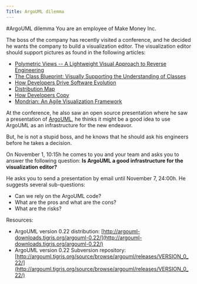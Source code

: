 ```yaml
---
Title: ArgoUML dilemma
---
```

#ArgoUML dilemma
You are an employee of Make Money Inc.

The boss of the company has recently visited a conference, and he decided he wants the company to build a visualization editor. The visualization editor should support pictures as found in the following articles:

-  [Polymetric Views -- A Lightweight Visual Approach to Reverse Engineering](%assets_url%/scgbib/?query=Lanz03d&filter=Year)
-  [The Class Blueprint: Visually Supporting the Understanding of Classes](%assets_url%/scgbib/?query=Duca05b&filter=Year)
-  [How Developers Drive Software Evolution](%assets_url%/scgbib/?query=Girb05c&filter=Year)
-  [Distribution Map](%assets_url%/scgbib/?query=Duca06c&filter=Year)
-  [How Developers Copy](%assets_url%/scgbib/?query=Bali06a&filter=Year)
-  [Mondrian: An Agile Visualization Framework](%assets_url%/scgbib/?query=Meye06a&filter=Year)

At the conference, he also saw an open source presentation where he saw a presentation of [ArgoUML](http://argouml.tigris.org/), he thinks it might be a good idea to use ArgoUML as an infrastructure for the new endeavor.

But, he is not a stupid boss, and he knows that he should ask his engineers before he takes a decision.

On November 1, 10:15h he comes to you and your team and asks you to answer the following question: <b>Is ArgoUML a good infrastructure for the visualization editor?</b>

He asks you to send a presentation by email until November 7, 24:00h. He suggests several sub-questions:

-  Can we rely on the ArgoUML code?
-  What are the pros and what are the cons?
-  What are the risks?

Resources:

-  ArgoUML version 0.22 distribution: [http://argouml-downloads.tigris.org/argouml-0.22/](http://argouml-downloads.tigris.org/argouml-0.22/)
-  ArgoUML version 0.22 Subversion repository: [http://argouml.tigris.org/source/browse/argouml/releases/VERSION_0_22/](http://argouml.tigris.org/source/browse/argouml/releases/VERSION_0_22/)
